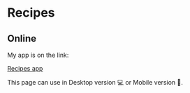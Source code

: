 # Recipes



## Online

My app is on the link:

[Recipes app](https://tomaszslupik.github.io/recipes_app/)


This page can use in Desktop version 💻
or Mobile version 📱. 